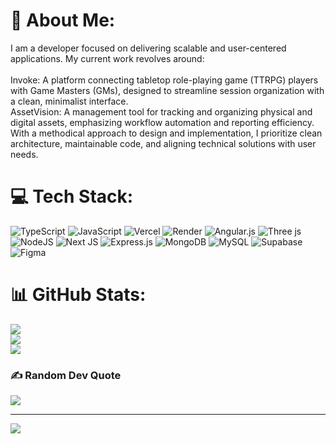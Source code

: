 # 💫 About Me:
I am a developer focused on delivering scalable and user-centered applications. My current work revolves around:<br><br>Invoke: A platform connecting tabletop role-playing game (TTRPG) players with Game Masters (GMs), designed to streamline session organization with a clean, minimalist interface.<br>AssetVision: A management tool for tracking and organizing physical and digital assets, emphasizing workflow automation and reporting efficiency.<br>With a methodical approach to design and implementation, I prioritize clean architecture, maintainable code, and aligning technical solutions with user needs.



# 💻 Tech Stack:
![TypeScript](https://img.shields.io/badge/typescript-%23007ACC.svg?style=flat&logo=typescript&logoColor=white) ![JavaScript](https://img.shields.io/badge/javascript-%23323330.svg?style=flat&logo=javascript&logoColor=%23F7DF1E) ![Vercel](https://img.shields.io/badge/vercel-%23000000.svg?style=flat&logo=vercel&logoColor=white) ![Render](https://img.shields.io/badge/Render-%46E3B7.svg?style=flat&logo=render&logoColor=white) ![Angular.js](https://img.shields.io/badge/angular.js-%23E23237.svg?style=flat&logo=angularjs&logoColor=white) ![Three js](https://img.shields.io/badge/threejs-black?style=flat&logo=three.js&logoColor=white) ![NodeJS](https://img.shields.io/badge/node.js-6DA55F?style=flat&logo=node.js&logoColor=white) ![Next JS](https://img.shields.io/badge/Next-black?style=flat&logo=next.js&logoColor=white) ![Express.js](https://img.shields.io/badge/express.js-%23404d59.svg?style=flat&logo=express&logoColor=%2361DAFB) ![MongoDB](https://img.shields.io/badge/MongoDB-%234ea94b.svg?style=flat&logo=mongodb&logoColor=white) ![MySQL](https://img.shields.io/badge/mysql-4479A1.svg?style=flat&logo=mysql&logoColor=white) ![Supabase](https://img.shields.io/badge/Supabase-3ECF8E?style=flat&logo=supabase&logoColor=white) ![Figma](https://img.shields.io/badge/figma-%23F24E1E.svg?style=flat&logo=figma&logoColor=white)
# 📊 GitHub Stats:
![](https://github-readme-stats.vercel.app/api?username=not-kami&theme=transparent&hide_border=true&include_all_commits=false&count_private=false)<br/>
![](https://github-readme-streak-stats.herokuapp.com/?user=not-kami&theme=transparent&hide_border=true)<br/>
![](https://github-readme-stats.vercel.app/api/top-langs/?username=not-kami&theme=transparent&hide_border=true&include_all_commits=false&count_private=false&layout=compact)

### ✍️ Random Dev Quote
![](https://quotes-github-readme.vercel.app/api?type=vetical&theme=dark)

---
[![](https://visitcount.itsvg.in/api?id=not-kami&icon=2&color=12)](https://visitcount.itsvg.in)

